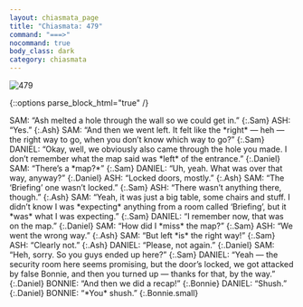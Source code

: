 ```yaml
---
layout: chiasmata_page
title: "Chiasmata: 479"
command: "===>"
nocommand: true
body_class: dark
category: chiasmata
---
```


![479](/chiasmata/images/narrative/)

{::options parse_block_html="true" /}
<div class="dialogue">
SAM: “Ash melted a hole through the wall so we could get in.”
{:.Sam}
ASH: “Yes.”
{:.Ash}
SAM: “And then we went left. It felt like the *right* — heh — the right way to go, when you don’t know which way to go?”
{:.Sam}
DANIEL: “Okay, well, we obviously also came through the hole you made. I don’t remember what the map said was *left* of the entrance.”
{:.Daniel}
SAM: “There’s a *map?*”
{:.Sam}
DANIEL: “Uh, yeah. What was over that way, anyway?”
{:.Daniel}
ASH: “Locked doors, mostly.”
{:.Ash}
SAM: “The ‘Briefing’ one wasn’t locked.”
{:.Sam}
ASH: “There wasn’t anything there, though.”
{:.Ash}
SAM: “Yeah, it was just a big table, some chairs and stuff. I didn’t know I was *expecting* anything from a room called ‘Briefing’, but it *was* what I was expecting.”
{:.Sam}
DANIEL: “I remember now, that was on the map.”
{:.Daniel}
SAM: “How did I *miss* the map?”
{:.Sam}
ASH: “We went the wrong way.”
{:.Ash}
SAM: “But left *is* the right way!”
{:.Sam}
ASH: “Clearly not.”
{:.Ash}
DANIEL: “Please, not again.”
{:.Daniel}
SAM: “Heh, sorry. So you guys ended up here?”
{:.Sam}
DANIEL: “Yeah — the security room here seems promising, but the door’s locked, we got attacked by false Bonnie, and then you turned up — thanks for that, by the way.”
{:.Daniel}
BONNIE: “And then we did a recap!”
{:.Bonnie}
DANIEL: “Shush.”
{:.Daniel}
BONNIE: “*You* shush.”
{:.Bonnie.small}
</div>

